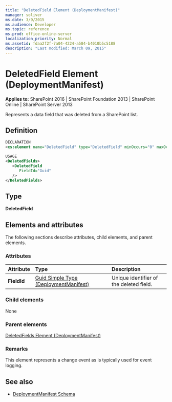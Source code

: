 ```yaml
---
title: "DeletedField Element (DeploymentManifest)"
manager: soliver
ms.date: 3/9/2015
ms.audience: Developer
ms.topic: reference
ms.prod: office-online-server
localization_priority: Normal
ms.assetid: fdaa2f2f-7a04-4224-a584-b4010b5c5188
description: "Last modified: March 09, 2015"
---
```


# DeletedField Element (DeploymentManifest)

**Applies to:** SharePoint 2016 | SharePoint Foundation 2013 | SharePoint Online | SharePoint Server 2013 
  
Represents a data field that was deleted from a SharePoint list.

## Definition
  
```XML
DECLARATION
<xs:element name="DeletedField" type="DeletedField" minOccurs="0" maxOccurs="unbounded" />

USAGE
<DeletedFields>
   <DeletedField
      FieldId="Guid"
   />
</DeletedFields>

```

## Type

**DeletedField**
  
## Elements and attributes

The following sections describe attributes, child elements, and parent elements.

### Attributes

|**Attribute**|**Type**|**Description**|
|:-----|:-----|:-----|
|**FieldId**  <br/> |[Guid Simple Type (DeploymentManifest)](guid-simple-type-deploymentmanifest.md) <br/> |Unique identifier of the deleted field.  <br/> |
   
### Child elements

None
   
### Parent elements

[DeletedFields Element (DeploymentManifest)](deletedfields-element-deploymentmanifest.md)
   
### Remarks

This element represents a change event as is typically used for event logging.
  
## See also

- [DeploymentManifest Schema](deploymentmanifest-schema.md)

